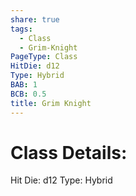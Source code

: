 ```yaml
---
share: true
tags:
  - Class
  - Grim-Knight
PageType: Class
HitDie: d12
Type: Hybrid
BAB: 1
BCB: 0.5
title: Grim Knight
---
```

# Class Details:

Hit Die: d12
Type: Hybrid
